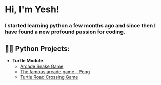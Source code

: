 <h1>Hi, I'm Yesh!</h1>
<h3>I started learning python a few months ago and since then I have found a new profound passion for coding.</h3>

<h2>👨‍💻 Python Projects:</h2>

- <b>Turtle Module</b>
    - [Arcade Snake Game](https://github.com/Yeshvardhan-Reddy/snake_game)
    - [The famous arcade game - Pong](https://github.com/Yeshvardhan-Reddy/Pong-Game)
    - [Turtle Road Crossing Game](https://github.com/Yeshvardhan-Reddy/Turtle-Road-Crossing-Game)
<!-- 
<h2> 🤳 Connect with me:</h2>

[<img align="left" alt="youtube | YouTube" width="22px" src="https://cdn.jsdelivr.net/npm/simple-icons@v3/icons/youtube.svg" />][youtube]
[<img align="left" alt="twitter | Twitter" width="22px" src="https://cdn.jsdelivr.net/npm/simple-icons@v3/icons/twitter.svg" />][twitter]
[<img align="left" alt="linkedin | LinkedIn" width="22px" src="https://cdn.jsdelivr.net/npm/simple-icons@v3/icons/linkedin.svg" />][linkedin]
[<img align="left" alt="instagram | Instagram" width="22px" src="https://cdn.jsdelivr.net/npm/simple-icons@v3/icons/instagram.svg" />][instagram]

[twitter]: https://twitter.com/joshmadakor
[youtube]: https://www.youtube.com/c/joshmadakor
[instagram]: https://www.instagram.com/joshmadakor/
[linkedin]: https://linkedin.com/in/joshmadakor -->



